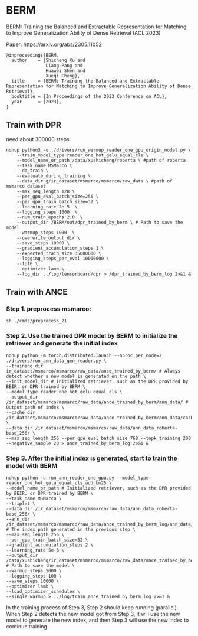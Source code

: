 # BERM
BERM: Training the Balanced and Extractable Representation for Matching to Improve Generalization Ability of Dense Retrieval (ACL 2023)

Paper: https://arxiv.org/abs/2305.11052

```
@inproceedings{BERM,
  author    = {Shicheng Xu and
               Liang Pang and
               Huawei Shen and
               Xueqi Cheng},
  title     = {BERM: Training the Balanced and Extractable Representation for Matching to Improve Generalization Ability of Dense Retrieval},
  booktitle = {In Proceedings of the 2023 Conference on ACL},
  year      = {2023},
}
```

## Train with DPR
need about 300000 steps
```
nohup python3 -u ./drivers/run_warmup_reader_one_gpu_origin_model.py \
    --train_model_type reader_one_hot_gelu_equal_cls \
    --model_name_or_path /data/xushicheng/roberta \ #path of roberta
    --task_name MSMarco \
    --do_train \
    --evaluate_during_training \
    --data_dir g/ir_dataset/msmarco/msmarco/raw_data \ #path of msmarco dataset
    --max_seq_length 128 \ 
    --per_gpu_eval_batch_size=256 \
    --per_gpu_train_batch_size=32 \
    --learning_rate 2e-5  \
    --logging_steps 1000  \
    --num_train_epochs 2.0  \
    --output_dir /BERM/out/dpr_trained_by_berm \ # Path to save the model
    --warmup_steps 1000  \
    --overwrite_output_dir \
    --save_steps 10000 \
    --gradient_accumulation_steps 1 \
    --expected_train_size 35000000 \
    --logging_steps_per_eval 10000000 \
    --fp16 \
    --optimizer lamb \
    --log_dir ../log/tensorboard/dpr > /dpr_trained_by_berm_log 2>&1 &
```

## Train with ANCE

### Step 1. preprocess msmarco:
```
sh ./cmds/preprocess_21
```

### Step 2. Use the trained DPR model by BERM to initialize the retriever and generate the initial index
```
nohup python -m torch.distributed.launch --nproc_per_node=2 ./drivers/run_ann_data_gen_reader.py \
--training_dir ir_dataset/msmarco/msmarco/raw_data/ance_trained_by_berm/ # Always detect whether a new model is generated on the path \
--init_model_dir # Initialized retriever, such as the DPR provided by BEIR, or DPR trained by BERM \
--model_type reader_one_hot_gelu_equal_cls \
--output_dir /ir_dataset/msmarco/msmarco/raw_data/ance_trained_by_berm/ann_data/ # Output path of index \
--cache_dir /ir_dataset/msmarco/msmarco/raw_data/ance_trained_by_berm/ann_data/cache/ \
--data_dir /ir_dataset/msmarco/msmarco/raw_data/ann_data_roberta-base_256/ \
--max_seq_length 256 --per_gpu_eval_batch_size 768 --topk_training 200 --negative_sample 20 > ance_trained_by_berm_log 2>&1 &
```

### Step 3. After the initial index is generated, start to train the model with BERM

```
nohup python -u run_ann_reader_one_gpu.py --model_type reader_one_hot_gelu_equal_cls_add_bm25 \
--model_name_or_path # Initialized retriever, such as the DPR provided by BEIR, or DPR trained by BERM \
--task_name MSMarco \
--triplet \
--data_dir /ir_dataset/msmarco/msmarco/raw_data/ann_data_roberta-base_256/ \
--ann_dir /ir_dataset/msmarco/msmarco/raw_data/ance_trained_by_berm_log/ann_data/ # The index path generated in the previous step \
--max_seq_length 256 \
--per_gpu_train_batch_size=32 \
--gradient_accumulation_steps 2 \
--learning_rate 5e-6 \
--output_dir /data/xushicheng/ir_dataset/msmarco/msmarco/raw_data/ance_trained_by_berm_log/ # Path to save the model \
--warmup_steps 5000 \
--logging_steps 100 \
--save_steps 10000 \
--optimizer lamb \
--load_optimizer_scheduler \
--single_warmup > ../log/train_ance_trained_by_berm_log 2>&1 &
```

In the training process of Step 3, Step 2 should keep running (parallel). When Step 2 detects the new model got from Step 3, it will use the new model to generate the new index, and then Step 3 will use the new index to continue training.

